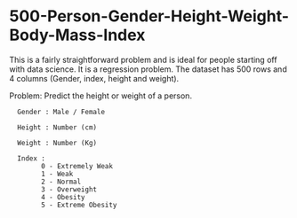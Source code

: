 # 500-Person-Gender-Height-Weight-Body-Mass-Index

This is a fairly straightforward problem and is ideal for people starting off with data science. It is a regression problem.  The dataset has 500 rows and 4 columns (Gender, index, height and weight).

Problem: Predict the height or weight of a person.

      Gender : Male / Female
      
      Height : Number (cm)

      Weight : Number (Kg)
      
      Index :  
            0 - Extremely Weak 
            1 - Weak
            2 - Normal  
            3 - Overweight  
            4 - Obesity  
            5 - Extreme Obesity
